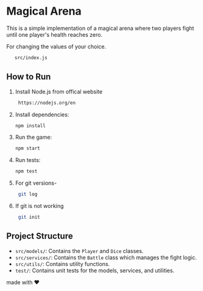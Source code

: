 # Magical Arena

This is a simple implementation of a magical arena where two players fight until one player's health reaches zero.

For changing the values of your choice.

```bash
   src/index.js
```

## How to Run

1. Install Node.js from offical website
   ```bash
    https://nodejs.org/en
    ```

2. Install dependencies:
    ```bash
    npm install
    ```
3. Run the game:
    ```bash
    npm start
    ```

4. Run tests:
    ```bash
    npm test
    ```
5. For git versions-
   ```bash
    git log
    ```
6. If git is not working 
   ```bash
    git init
    ```

## Project Structure

- `src/models/`: Contains the `Player` and `Dice` classes.
- `src/services/`: Contains the `Battle` class which manages the fight logic.
- `src/utils/`: Contains utility functions.
- `test/`: Contains unit tests for the models, services, and utilities.


made with ❤️
